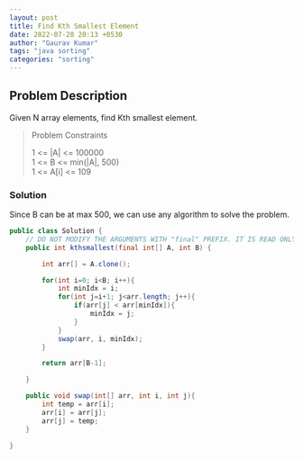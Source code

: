 ```yaml
---
layout: post
title: Find Kth Smallest Element
date: 2022-07-28 20:13 +0530
author: "Gaurav Kumar"
tags: "java sorting"
categories: "sorting"
---
```


## Problem Description

Given N array elements, find Kth smallest element.

>Problem Constraints  
>
> 1 <= |A| <= 100000  
> 1 <= B <= min(|A|, 500)  
> 1 <= A[i] <= 109  

### Solution

Since B can be at max 500, we can use any algorithm to solve the problem.

```java
public class Solution {
    // DO NOT MODIFY THE ARGUMENTS WITH "final" PREFIX. IT IS READ ONLY
    public int kthsmallest(final int[] A, int B) {

        int arr[] = A.clone();

        for(int i=0; i<B; i++){
            int minIdx = i;
            for(int j=i+1; j<arr.length; j++){
                if(arr[j] < arr[minIdx]){
                    minIdx = j;
                }
            }
            swap(arr, i, minIdx);
        }

        return arr[B-1];

    }

    public void swap(int[] arr, int i, int j){
        int temp = arr[i];
        arr[i] = arr[j];
        arr[j] = temp;
    }

}
```
